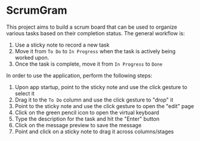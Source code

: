 # ScrumGram

This project aims to build a scrum board that can be used to organize various tasks based on their completion status. The general workflow is:

1. Use a sticky note to record a new task
2. Move it from `To Do` to `In Progress` when the task is actively being worked upon.
3. Once the task is complete, move it from `In Progress` to `Done`

In order to use the application, perform the following steps:

1. Upon app startup, point to the sticky note and use the click gesture to select it
2. Drag it to the `To Do` column and use the click gesture to "drop" it
3. Point to the sticky note and use the click gesture to open the "edit" page
4. Click on the green pencil icon to open the virtual keyboard
5. Type the description for the task and hit the "Enter" button
6. Click on the message preview to save the message
7. Point and click on a sticky note to drag it across columns/stages
